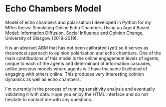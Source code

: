 # Echo Chambers Model 

Model of echo chambers and polarisation I developed in Python for my MRes thesis: Simulating Online Echo Chambers Using an Agent Based Model: Information Diffusion, Social Influence and Opinion Change, University of Glasgow (2018-2019). 

It is an abstract ABM that has not been calibrated (yet) so it serves as theoretical approach to opinion polarisation and echo chambers. One of the main contributions of this model is the online engagement levels of agents, unique to each of the agents and determinant of information cascades, unlike previous models where agents will have the same likelihood of engaging with others online. This produces very interesting opinion dynamics as well as echo chambers.

I'm currently in the process of running sensitivity analysis and eventually validating it with data. Hope you enjoy the HTML interface and do not hesitate to contact me with any questions.
